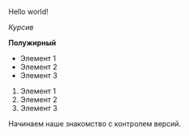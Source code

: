 Hello world!

*Курсив*

**Полужирный**

* Элемент 1
* Элемент 2
* Элемент 3

1. Элемент 1
2. Элемент 2
3. Элемент 3

Начинаем наше знакомство с контролем версий.
